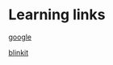





# Learning links

[google](https://docs.google.com/document/)


[blinkit](https://blinkit.com)





